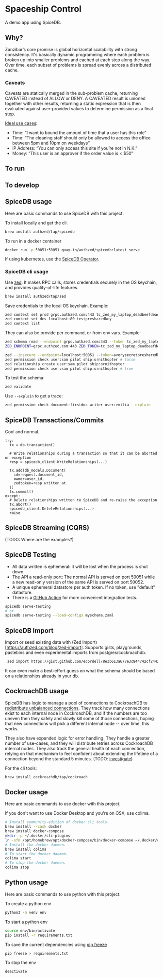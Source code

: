 # Spaceship Control

A demo app using SpiceDB.

## Why?

Zanzibar’s core promise is global horizontal scalability with strong consistency. It's basically dynamic programming where each problem is broken up into smaller problems and cached at each step along the way. Over time, each subset of problems is spread evenly across a distributed cache.

### Caveats

Caveats are statically merged in the sub-problem cache, returning CAVEATED instead of ALLOW or DENY. A CAVEATED result is unioned together with other results, returning a static expression that is then evaluated against user-provided values to determine permission as a final step. 

[Ideal use cases](https://github.com/authzed/spicedb/issues/386):
- Time: “I want to bound the amount of time that a user has this role”
- Time: “The cleaning staff should only be allowed to access the office between 5pm and 10pm on weekdays”
- IP Address: “You can only access this site if you’re not in N.K.”
- Money: “This user is an approver if the order value is < $50”

## To run



## To develop

## SpiceDB usage

Here are basic commands to use SpiceDB with this project. 

To install locally and get the cli.
```zsh
brew install authzed/tap/spicedb
```

To run in a docker container
```zsh
docker run -p 50051:50051 quay.io/authzed/spicedb:latest serve
```

If using kubernetes, use the [SpiceDB Operator](https://github.com/authzed/spicedb-operator).


### SpiceDB cli usage

Use [zed](https://github.com/authzed/zed). It makes RPC calls, stores credentials securely in the OS keychain, and provides quality-of-life features.

```zsh
brew install authzed/tap/zed
```

Save credentials to the local OS keychain. Example:

```zsh
zed context set prod grpc.authzed.com:443 tc_zed_my_laptop_deadbeefdeadbeefdeadbeefdeadbeef
zed context set dev localhost:80 testpresharedkey
zed context list
```

They can also be provide per command, or from env vars. Example:

```zsh
zed schema read --endpoint grpc.authzed.com:443 --token tc_zed_my_laptop_deadbeefdeadbeef
ZED_ENDPOINT=grpc.authzed.com:443 ZED_TOKEN=tc_zed_my_laptop_deadbeefdeadbeef zed schema read
```

```zsh
zed --insecure --endpoint=localhost:50051 --token=averysecretpresharedkey schema read
zed permission check user:sam pilot ship:ornithopter # false
zed relationship create user:sam pilot ship:ornithopter
zed permission check user:sam pilot ship:ornithopter # true
```

To test the schema:
```zsh
zed validate
```

Use `--explain` to get a trace:
```zsh
zed permission check document:firstdoc writer user:emilia --explain
```

## SpiceDB Transactions/Commits

Cool and normal.

```
try:
  tx = db.transaction()

  # Write relationships during a transaction so that it can be aborted on exception
  resp = spicedb_client.WriteRelationships(...)

  tx.add(db_models.Document(
    id=request.document_id,
    owner=user_id,
    zedtoken=resp.written_at
  ))
  tx.commit()
except:
  # Delete relationships written to SpiceDB and re-raise the exception
  tx.abort()
  spicedb_client.DeleteRelationships(...)
  raise
```

## SpiceDB Streaming (CQRS)

(TODO: Where are the examples?)

## SpiceDB Testing

- All data written is ephemeral: it will be lost when the process is shut down.
- The API a read-only port: The normal API is served on port 50051 while a new read-only version of the same API is served on port 50052.
- A unique ephemeral datastore per auth token. If no token, use "default" datastore.
- There is a [GitHub Action](https://github.com/authzed/action-spicedb) for more convenient integration tests.

```zsh
spicedb serve-testing
# or
spicedb serve-testing --load-configs myschema.zaml
```

## SpiceDB Import

Import or seed existing data with (Zed Import)[https://authzed.com/blog/zed-import].  Supports gists, playgrounds, pastebins and even experimental imports from postgres/cockroachdb.

```zsh
 zed import https://gist.github.com/ecordell/8e3b613a677e3c844742cf24421c08b6
```

It can even make a best-effort guess on what the schema should be based on a relationships already in your db.

## CockroachDB usage

SpiceDB has logic to manage a pool of connections to CockroachDB to [redistribute unbalanced connections](https://authzed.com/blog/maximizing-cockroachdb-performance). They track how many connections exist to each internal node in CockroachDB, and if the numbers are too uneven then they safely and slowly kill some of those connections, hoping that new connections will pick a different internal node -- over time, this works.

They also have expanded logic for error handling. They handle a greater number of use-cases, and they will distribute retries across CockroachDB internal nodes.  They also track the general health of each connection, relying on that mechanism to feel confident about extending the lifetime of a connection beyond the standard 5 minutes. (TODO: [investigate](https://github.com/authzed/crdbpool))

For the cli tools:

```zsh
brew install cockroachdb/tap/cockroach
```

## Docker usage

Here are basic commands to use docker with this project. 

If you don't want to use Docker Desktop and you're on OSX, use colima.

```zsh
# Install community-edition of docker cli tools.
brew install --cask docker
brew install docker-compose
mkdir -p ~/.docker/cli-plugins
ln -sfn /opt/homebrew/opt/docker-compose/bin/docker-compose ~/.docker/cli-plugins/docker-compose
# Install the docker daemon.
brew install colima
# To start the docker daemon.
colima start
# To stop the docker daemon.
colima stop
```

## Python usage

Here are basic commands to use python with this project.

To create a python env

```zsh
python3 -m venv env
```

To start a python env

```zsh
source env/bin/activate
pip install -r requirements.txt 
```

To save the current dependencies using [pip freeze](https://pip.pypa.io/en/stable/cli/pip_freeze/)
```zsh
pip freeze > requirements.txt
```

To stop the env
```zsh
deactivate
```
